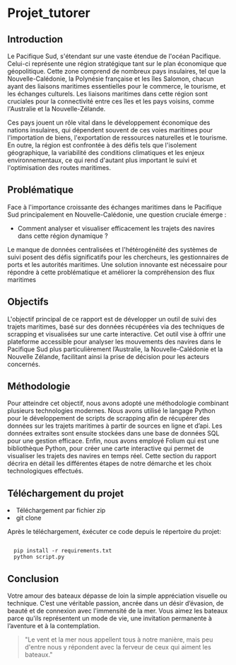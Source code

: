 # Projet_tutorer

## Introduction
Le Pacifique Sud, s'étendant sur une vaste étendue de l'océan Pacifique. Celui-ci représente une région stratégique tant sur le plan économique que géopolitique. Cette zone comprend de nombreux pays insulaires, tel que la Nouvelle-Calédonie, la Polynésie française et les îles Salomon, chacun ayant des liaisons maritimes essentielles pour le commerce, le tourisme, et les échanges culturels. Les liaisons maritimes dans cette région sont cruciales pour la connectivité entre ces îles et les pays voisins, comme l'Australie et la Nouvelle-Zélande.

Ces pays jouent un rôle vital dans le développement économique des nations insulaires, qui dépendent souvent de ces voies maritimes pour l'importation de biens, l'exportation de ressources naturelles et le tourisme. En outre, la région est confrontée à des défis tels que l'isolement géographique, la variabilité des conditions climatiques et les enjeux environnementaux, ce qui rend d'autant plus important le suivi et l'optimisation des routes maritimes.

## Problématique
Face à l'importance croissante des échanges maritimes dans le Pacifique Sud principalement en Nouvelle-Calédonie, une question cruciale émerge :

-	Comment analyser et visualiser efficacement les trajets des navires dans cette région dynamique ?

Le manque de données centralisées et l'hétérogénéité des systèmes de suivi posent des défis significatifs pour les chercheurs, les gestionnaires de ports et les autorités maritimes. Une solution innovante est nécessaire pour répondre à cette problématique et améliorer la compréhension des flux maritimes

## Objectifs
L'objectif principal de ce rapport est de développer un outil de suivi des trajets maritimes, basé sur des données récupérées via des techniques de scrapping et visualisées sur une carte interactive. Cet outil vise à offrir une plateforme accessible pour analyser les mouvements des navires dans le Pacifique Sud plus particulièrement l’Australie, la Nouvelle-Calédonie et la Nouvelle Zélande, facilitant ainsi la prise de décision pour les acteurs concernés.

## Méthodologie
Pour atteindre cet objectif, nous avons adopté une méthodologie combinant plusieurs technologies modernes. Nous avons utilisé le langage Python pour le développement de scripts de scrapping afin de récupérer des données sur les trajets maritimes à partir de sources en ligne et d’api. Les données extraites sont ensuite stockées dans une base de données SQL pour une gestion efficace. Enfin, nous avons employé Folium qui est une bibliothèque Python, pour créer une carte interactive qui permet de visualiser les trajets des navires en temps réel. Cette section du rapport décrira en détail les différentes étapes de notre démarche et les choix technologiques effectués.

## Téléchargement du projet
<li>Téléchargement par fichier zip</li>
<li>git clone</li>

Après le téléchargement, éxécuter ce code depuis le répertoire du projet:
<pre><code>
  pip install -r requirements.txt
  python script.py
</code></pre>

## Conclusion
Votre amour des bateaux dépasse de loin la simple appréciation visuelle ou technique. C’est une véritable passion, ancrée dans un désir d’évasion, de beauté et de connexion avec l'immensité de la mer. Vous aimez les bateaux parce qu'ils représentent un mode de vie, une invitation permanente à l’aventure et à la contemplation.

> "Le vent et la mer nous appellent tous à notre manière, mais peu d'entre nous y répondent avec la ferveur de ceux qui aiment les bateaux."
